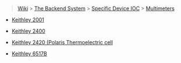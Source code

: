 > [Wiki](Home) > [The Backend System](The-Backend-System) > [Specific Device IOC](Specific-Device-IOC) > [Multimeters](Multimeters)

* [Keithley 2001](Keithley-2001)

* [Keithley 2400](Keithley-2400)

* [Keithley 2420 (Polaris Thermoelectric cell](https://github.com/ISISComputingGroup/ibex_developers_manual/wiki/Keithley-2420-(POLARIS-Thermoelectric-cell))

* [Keithley 6517B](Keithley-6517B)